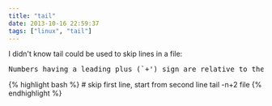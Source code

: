 ```yaml
---
title: "tail"
date: 2013-10-16 22:59:37
tags: ["linux", "tail"]
---
```


<p>
I didn't know tail could be used to skip lines in a file:
</p>

<pre>
Numbers having a leading plus (`+') sign are relative to the beginning of the input
</pre>

<p>
{% highlight bash %}
# skip first line, start from second line
tail -n+2 file
{% endhighlight %}
</p>
